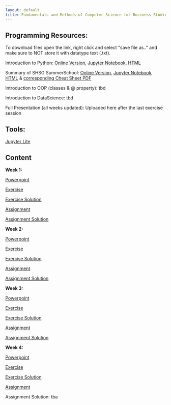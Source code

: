 ```yaml
---
layout: default
title: Fundamentals and Methods of Computer Science for Business Studies - Exercises, Group 3
---
```



## Programming Resources:

To download files open the link, right click and select "save file as.." and make sure to NOT store it with datatype text (.txt).

Introduction to Python: [Online Version](https://dombbb.github.io/cs-hs22/lab?path=repetition%2FGMI+2022+-+Introduction+to+Python.ipynb), [Jupyter Notebook](https://raw.githubusercontent.com/DomBBB/dombbb.github.io/main/content/GMI%202022%20-%20Introduction%20to%20Python.ipynb), [HTML](https://raw.githubusercontent.com/DomBBB/dombbb.github.io/main/content/GMI%202022%20-%20Introduction%20to%20Python.htm)

Summary of SHSG SummerSchool: [Online Version](https://dombbb.github.io/cs-hs22/lab?path=repetition%2FSummerSchool2022.ipynb), [Jupyter Notebook](https://raw.githubusercontent.com/DomBBB/dombbb.github.io/main/content/SummerSchool2022.ipynb), [HTML](https://raw.githubusercontent.com/DomBBB/dombbb.github.io/main/content/SummerSchool2022.html) & [corresponding Cheat Sheet PDF](https://github.com/DomBBB/dombbb.github.io/raw/main/content/cheatsheet.pdf)

Introduction to OOP (classes & @ property): tbd

Introduction to DataScience: tbd

Full Presentation (all weeks updated): Uploaded here after the last exercise session
    

## Tools:

[Jupyter Lite](https://dombbb.github.io/cs-hs22)


## Content

**Week 1:**

[Powerpoint](https://view.officeapps.live.com/op/view.aspx?src=https://dombbb.github.io/presentation/Presentation_W1.pptx)

[Exercise](https://dombbb.github.io/cs-hs22/lab?path=weekly%2FWeek1.ipynb)

[Exercise Solution](https://dombbb.github.io/cs-hs22/lab?path=weekly%2FWeek1_Solution.ipynb)

[Assignment](https://dombbb.github.io/cs-hs22/lab?path=assignments%2FAssignment_01.ipynb)

[Assignment Solution](https://dombbb.github.io/cs-hs22/lab?path=assignments%2FAssignment_01_Solution.ipynb)

**Week 2:**

[Powerpoint](https://view.officeapps.live.com/op/view.aspx?src=https://dombbb.github.io/presentation/Presentation_W2.pptx)

[Exercise](https://dombbb.github.io/cs-hs22/lab?path=weekly%2FWeek2.ipynb)

[Exercise Solution](https://dombbb.github.io/cs-hs22/lab?path=weekly%2FWeek2_Solution.ipynb)

[Assignment](https://dombbb.github.io/cs-hs22/lab?path=assignments%2FAssignment_02.ipynb)

[Assignment Solution](https://dombbb.github.io/cs-hs22/lab?path=assignments%2FAssignment_02_Solution.ipynb)

**Week 3:**

[Powerpoint](https://view.officeapps.live.com/op/view.aspx?src=https://dombbb.github.io/presentation/Presentation_W3.pptx)

[Exercise](https://dombbb.github.io/cs-hs22/lab?path=weekly%2FWeek3.ipynb)

[Exercise Solution](https://dombbb.github.io/cs-hs22/lab?path=weekly%2FWeek3_Solution.ipynb)

[Assignment](https://dombbb.github.io/cs-hs22/lab?path=assignments%2FAssignment_03.ipynb)

[Assignment Solution](https://dombbb.github.io/cs-hs22/lab?path=assignments%2FAssignment_03_Solution.ipynb)

**Week 4:**

[Powerpoint](https://view.officeapps.live.com/op/view.aspx?src=https://dombbb.github.io/presentation/Presentation_W4.pptx)

[Exercise](https://dombbb.github.io/cs-hs22/lab?path=weekly%2FWeek4.ipynb)

[Exercise Solution](https://dombbb.github.io/cs-hs22/lab?path=weekly%2FWeek4_Solution.ipynb)

[Assignment](https://dombbb.github.io/cs-hs22/lab?path=assignments%2FAssignment_04.ipynb)

Assignment Solution: tba
